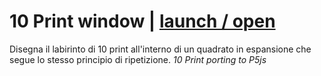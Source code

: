 # 10 Print window | [launch / open]()
Disegna il labirinto di 10 print all'interno di un quadrato in espansione che segue lo stesso principio di ripetizione.
_10 Print porting to P5js_                        
